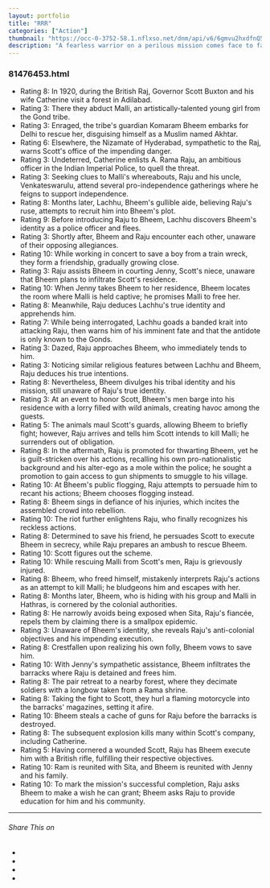 ```yaml
---
layout: portfolio
title: "RRR"
categories: ["Action"]
thumbnail: "https://occ-0-3752-58.1.nflxso.net/dnm/api/v6/6gmvu2hxdfnQ55LZZjyzYR4kzGk/AAAABY-hEFPD6A75T0bGz5LHoA-dgm7Jj9gOQ54sO06CwUf_XrGaszGv2uLeU02LHqGWL1kFwQTkdU_ZNG6jo1d9wGNZ0xn32juuwZM.jpg?r=de4"
description: "A fearless warrior on a perilous mission comes face to face with a steely cop serving British forces in this epic saga set in pre-independent India."
---
```

<div class="col-lg-8 text-center">
	<h3 class="mb-5 mt-2">81476453.html</h3>
	<ul><li>Rating 8: In 1920, during the British Raj, Governor Scott Buxton and his wife Catherine visit a forest in Adilabad.</li><li>Rating 3: There they abduct Malli, an artistically-talented young girl from the Gond tribe.</li><li>Rating 3: Enraged, the tribe's guardian Komaram Bheem embarks for Delhi to rescue her, disguising himself as a Muslim named Akhtar.</li><li>Rating 6: Elsewhere, the Nizamate of Hyderabad, sympathetic to the Raj, warns Scott's office of the impending danger.</li><li>Rating 3: Undeterred, Catherine enlists A. Rama Raju, an ambitious officer in the Indian Imperial Police, to quell the threat.</li><li>Rating 3: Seeking clues to Malli's whereabouts, Raju and his uncle, Venkateswarulu, attend several pro-independence gatherings where he feigns to support independence.</li><li>Rating 8: Months later, Lachhu, Bheem's gullible aide, believing Raju's ruse, attempts to recruit him into Bheem's plot.</li><li>Rating 9: Before introducing Raju to Bheem, Lachhu discovers Bheem's identity as a police officer and flees.</li><li>Rating 3: Shortly after, Bheem and Raju encounter each other, unaware of their opposing allegiances.</li><li>Rating 10: While working in concert to save a boy from a train wreck, they form a friendship, gradually growing close.</li><li>Rating 3: Raju assists Bheem in courting Jenny, Scott's niece, unaware that Bheem plans to infiltrate Scott's residence.</li><li>Rating 10: When Jenny takes Bheem to her residence, Bheem locates the room where Malli is held captive; he promises Malli to free her.</li><li>Rating 8: Meanwhile, Raju deduces Lachhu's true identity and apprehends him.</li><li>Rating 7: While being interrogated, Lachhu goads a banded krait into attacking Raju, then warns him of his imminent fate and that the antidote is only known to the Gonds.</li><li>Rating 3: Dazed, Raju approaches Bheem, who immediately tends to him.</li><li>Rating 3: Noticing similar religious features between Lachhu and Bheem, Raju deduces his true intentions.</li><li>Rating 8: Nevertheless, Bheem divulges his tribal identity and his mission, still unaware of Raju's true identity.</li><li>Rating 3: At an event to honor Scott, Bheem's men barge into his residence with a lorry filled with wild animals, creating havoc among the guests.</li><li>Rating 5: The animals maul Scott's guards, allowing Bheem to briefly fight; however, Raju arrives and tells him Scott intends to kill Malli; he surrenders out of obligation.</li><li>Rating 8: In the aftermath, Raju is promoted for thwarting Bheem, yet he is guilt-stricken over his actions, recalling his own pro-nationalistic background and his alter-ego as a mole within the police; he sought a promotion to gain access to gun shipments to smuggle to his village.</li><li>Rating 10: At Bheem's public flogging, Raju attempts to persuade him to recant his actions; Bheem chooses flogging instead.</li><li>Rating 8: Bheem sings in defiance of his injuries, which incites the assembled crowd into rebellion.</li><li>Rating 10: The riot further enlightens Raju, who finally recognizes his reckless actions.</li><li>Rating 8: Determined to save his friend, he persuades Scott to execute Bheem in secrecy, while Raju prepares an ambush to rescue Bheem.</li><li>Rating 10: Scott figures out the scheme.</li><li>Rating 10: While rescuing Malli from Scott's men, Raju is grievously injured.</li><li>Rating 8: Bheem, who freed himself, mistakenly interprets Raju's actions as an attempt to kill Malli; he bludgeons him and escapes with her.</li><li>Rating 8: Months later, Bheem, who is hiding with his group and Malli in Hathras, is cornered by the colonial authorities.</li><li>Rating 8: He narrowly avoids being exposed when Sita, Raju's fiancée, repels them by claiming there is a smallpox epidemic.</li><li>Rating 3: Unaware of Bheem's identity, she reveals Raju's anti-colonial objectives and his impending execution.</li><li>Rating 8: Crestfallen upon realizing his own folly, Bheem vows to save him.</li><li>Rating 10: With Jenny's sympathetic assistance, Bheem infiltrates the barracks where Raju is detained and frees him.</li><li>Rating 8: The pair retreat to a nearby forest, where they decimate soldiers with a longbow taken from a Rama shrine.</li><li>Rating 8: Taking the fight to Scott, they hurl a flaming motorcycle into the barracks' magazines, setting it afire.</li><li>Rating 10: Bheem steals a cache of guns for Raju before the barracks is destroyed.</li><li>Rating 8: The subsequent explosion kills many within Scott's company, including Catherine.</li><li>Rating 5: Having cornered a wounded Scott, Raju has Bheem execute him with a British rifle, fulfilling their respective objectives.</li><li>Rating 10: Ram is reunited with Sita, and Bheem is reunited with Jenny and his family.</li><li>Rating 10: To mark the mission's successful completion, Raju asks Bheem to make a wish he can grant; Bheem asks Raju to provide education for him and his community.</li></ul>

<hr class="my-5">
	


<div class="post-single-share py-4 mt-4 mb-5">
		<h6 class="text-white">Share This on</h6>
		<ul class="list-inline socials-links mb-0">
			<li class="list-inline-item">
				<a href="#" class="active"><i class="ti-facebook"></i></a>
			</li>
			<li class="list-inline-item">
				<a href="#"><i class="ti-twitter"></i></a>
			</li>
			<li class="list-inline-item">
				<a href="#"><i class="ti-vimeo"></i></a>
			</li>
			<li class="list-inline-item">
				<a href="#"><i class="ti-linkedin"></i></a>
			</li>
		</ul>
	</div>
</div>

<div class="col-lg-12 mt-5">
	<div class="carousel slide" id="single-slide">
		<div class="carousel-inner">
			<div class="carousel-item active">
				<img src="/assets/images/portfolio/portfolio-single.jpg" alt="" class="img-fluid">
			</div>
			<div class="carousel-item">
				<img src="/assets/images/blog/blog-single.jpg" alt="" class="img-fluid">
			</div>
			<div class="carousel-item">
				<img src="/assets/images/portfolio/portfolio-single.jpg" alt="" class="img-fluid">
			</div>
		</div>
		 <div class="text-center mt-4">
		 	<a class="control-prev" href="#single-slide" role="button" data-slide="prev">
			    <span class="fa fa-long-arrow-alt-left" aria-hidden="true"></span>
			  </a>
			  <a class="control-next" href="#single-slide" role="button" data-slide="next">
			    <span class="fa fa-long-arrow-alt-right" aria-hidden="true"></span>
			  </a>
		 </div>
	</div>
</div>
												